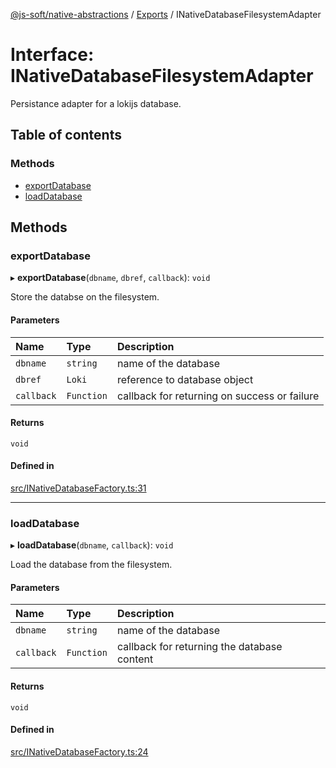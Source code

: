 [@js-soft/native-abstractions](../README.md) / [Exports](../modules.md) / INativeDatabaseFilesystemAdapter

# Interface: INativeDatabaseFilesystemAdapter

Persistance adapter for a lokijs database.

## Table of contents

### Methods

-   [exportDatabase](INativeDatabaseFilesystemAdapter.md#exportdatabase)
-   [loadDatabase](INativeDatabaseFilesystemAdapter.md#loaddatabase)

## Methods

### exportDatabase

▸ **exportDatabase**(`dbname`, `dbref`, `callback`): `void`

Store the databse on the filesystem.

#### Parameters

| Name       | Type       | Description                                  |
| :--------- | :--------- | :------------------------------------------- |
| `dbname`   | `string`   | name of the database                         |
| `dbref`    | `Loki`     | reference to database object                 |
| `callback` | `Function` | callback for returning on success or failure |

#### Returns

`void`

#### Defined in

[src/INativeDatabaseFactory.ts:31](https://github.com/js-soft/ts-native-access/blob/68cf98a/packages/abstractions/src/INativeDatabaseFactory.ts#L31)

---

### loadDatabase

▸ **loadDatabase**(`dbname`, `callback`): `void`

Load the database from the filesystem.

#### Parameters

| Name       | Type       | Description                                 |
| :--------- | :--------- | :------------------------------------------ |
| `dbname`   | `string`   | name of the database                        |
| `callback` | `Function` | callback for returning the database content |

#### Returns

`void`

#### Defined in

[src/INativeDatabaseFactory.ts:24](https://github.com/js-soft/ts-native-access/blob/68cf98a/packages/abstractions/src/INativeDatabaseFactory.ts#L24)
